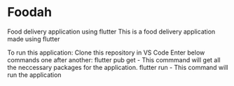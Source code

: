 # Foodah
Food delivery application using flutter
This is a food delivery application made using flutter

To run this application: 
  Clone this repository in VS Code
  Enter below commands one after another:
      flutter pub get  - This commmand will get all the neccessary packages for the application.
      flutter run - This command will run the application
 
